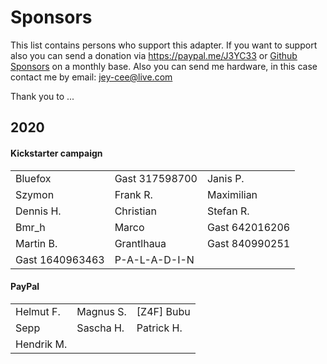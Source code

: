 # Sponsors

This list contains persons who support this adapter. If you want to support also you can send a donation via https://paypal.me/J3YC33 or [Github Sponsors](https://github.com/sponsors/Jey-Cee) on a monthly base.
Also you can send me hardware, in this case contact me by email: jey-cee@live.com

Thank you to ...

## 2020
#### Kickstarter campaign
| | | |
|---|---|---|
| Bluefox | Gast 317598700 | Janis P. |
| Szymon | Frank R. | Maximilian |
| Dennis H. | Christian | Stefan R. |
| Bmr_h | Marco | Gast 642016206 |
| Martin B. | Grantlhaua | Gast 840990251 |
| Gast 1640963463 | P-A-L-A-D-I-N |

#### PayPal
| | | |
|---|---|---|
| Helmut F. | Magnus S. | [Z4F] Bubu|
| Sepp | Sascha H. | Patrick H. |
| Hendrik M. | 
